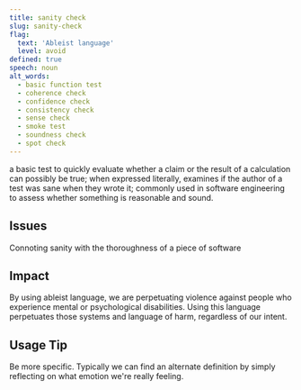 ```yaml
---
title: sanity check
slug: sanity-check
flag:
  text: 'Ableist language'
  level: avoid
defined: true
speech: noun
alt_words:
  - basic function test
  - coherence check
  - confidence check
  - consistency check
  - sense check
  - smoke test
  - soundness check
  - spot check
---
```


 a basic test to quickly evaluate whether a claim or the result of a calculation can possibly be true; when expressed literally, examines if the author of a test was sane when they wrote it; commonly used in software engineering to assess whether something is reasonable and sound.

## Issues

Connoting sanity with the thoroughness of a piece of software

## Impact

By using ableist language, we are perpetuating violence against people who experience mental or psychological disabilities. Using this language perpetuates those systems and language of harm, regardless of our intent.

## Usage Tip

Be more specific. Typically we can find an alternate definition by simply reflecting on what emotion we're really feeling.
